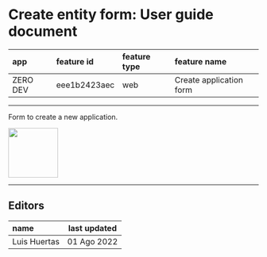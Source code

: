 # Create entity form: User guide document

| app      | feature id   | feature type | feature name            |
| :------- | :----------- | :----------- | :---------------------- |
| ZERO DEV | eee1b2423aec | web          | Create application form |

---

Form to create a new application.

<a href="https://drive.google.com/file/d/1Sw9oIp-Dp8SzuKl8d-iKfhPaWsKfF3XX/view?usp=sharing">
    <img src="https://i.ibb.co/rt0Hf3q/video.png" width="100">
</a>

---

## Editors

| name         | last updated |
| :----------- | ------------ |
| Luis Huertas | 01 Ago 2022  |
